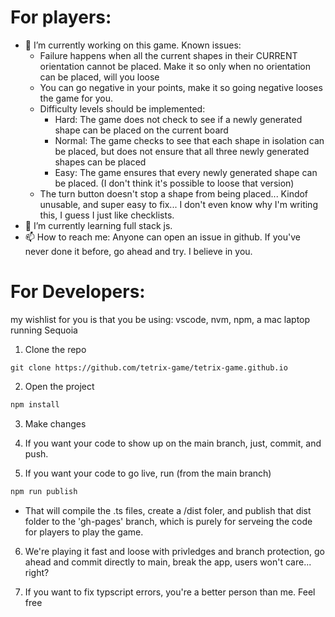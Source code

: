 
# For players:

- 🔭 I’m currently working on this game. Known issues:
  - Failure happens when all the current shapes in their CURRENT orientation cannot be placed. Make it so only when no orientation can be placed, will you loose
  - You can go negative in your points, make it so going negative looses the game for you.
  - Difficulty levels should be implemented:
    - Hard: The game does not check to see if a newly generated shape can be placed on the current board
    - Normal: The game checks to see that each shape in isolation can be placed, but does not ensure that all three newly generated shapes can be placed
    - Easy: The game ensures that every newly generated shape can be placed. (I don't think it's possible to loose that version)
  - The turn button doesn't stop a shape from being placed... Kindof unusable, and super easy to fix... I don't even know why I'm writing this, I guess I just like checklists.
- 🌱 I’m currently learning full stack js.
- 📫 How to reach me: Anyone can open an issue in github. If you've never done it before, go ahead and try. I believe in you.

# For Developers:

my wishlist for you is that you be using: vscode, nvm, npm, a mac laptop running Sequoia

1. Clone the repo
```javasctipt
git clone https://github.com/tetrix-game/tetrix-game.github.io
```
2. Open the project
```javascript
npm install
```

3. Make changes

4. If you want your code to show up on the main branch, just, commit, and push.

5. If you want your code to go live, run (from the main branch)
```javascript
npm run publish
```
- That will compile the .ts files, create a /dist foler, and publish that dist folder to the 'gh-pages' branch, which is purely for serveing the code for players to play the game.

6. We're playing it fast and loose with privledges and branch protection, go ahead and commit directly to main, break the app, users won't care... right?

7. If you want to fix typscript errors, you're a better person than me. Feel free
